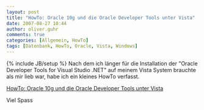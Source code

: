 ```yaml
---
layout: post
title: "HowTo: Oracle 10g und die Oracle Developer Tools unter Vista"
date: 2007-08-27 10:44
author: oliver.guhr
comments: true
categories: [Allgemein, HowTo]
tags: [Datenbank, HowTo, Oracle, Vista, Windows]
---
```

{% include JB/setup %}
Nach dem ich länger für die Installation der "Oracle Developer Tools for Visual Studio .NET" auf meinem Vista System brauchte als mir lieb war, habe ich ein kleines HowTo verfasst.

<a href="{{BASE_PATH}}/artikel/howto-windows-vista-oracle-und-die-odt-net/">HowTo: Oracle 10g und die Oracle Developer Tools unter Vista</a>

Viel Spass
